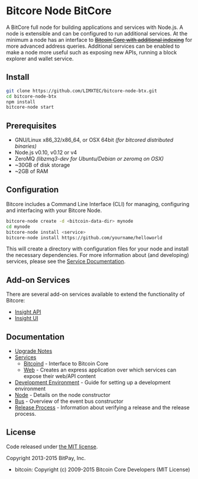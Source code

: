 Bitcore Node BitCore
============

A BitCore full node for building applications and services with Node.js. A node is extensible and can be configured to run additional services. At the minimum a node has an interface to ~~[Bitcoin Core with additional indexing](https://github.com/bitpay/bitcoin/tree/0.12.1-bitcore)~~ for more advanced address queries. Additional services can be enabled to make a node more useful such as exposing new APIs, running a block explorer and wallet service.

## Install

```bash
git clone https://github.com/LIMXTEC/bitcore-node-btx.git
cd bitcore-node-btx
npm install
bitcore-node start
```

## Prerequisites

- GNU/Linux x86_32/x86_64, or OSX 64bit *(for bitcored distributed binaries)*
- Node.js v0.10, v0.12 or v4
- ZeroMQ *(libzmq3-dev for Ubuntu/Debian or zeromq on OSX)*
- ~30GB of disk storage
- ~2GB of RAM

## Configuration

Bitcore includes a Command Line Interface (CLI) for managing, configuring and interfacing with your Bitcore Node.

```bash
bitcore-node create -d <bitcoin-data-dir> mynode
cd mynode
bitcore-node install <service>
bitcore-node install https://github.com/yourname/helloworld
```

This will create a directory with configuration files for your node and install the necessary dependencies. For more information about (and developing) services, please see the [Service Documentation](docs/services.md).

## Add-on Services

There are several add-on services available to extend the functionality of Bitcore:

- [Insight API](https://github.com/LIMXTEC/insight-api-btx)
- [Insight UI](https://github.com/LIMXTEC/insight-ui-btx)

## Documentation

- [Upgrade Notes](docs/upgrade.md)
- [Services](docs/services.md)
  - [Bitcoind](docs/services/bitcoind.md) - Interface to Bitcoin Core
  - [Web](docs/services/web.md) - Creates an express application over which services can expose their web/API content
- [Development Environment](docs/development.md) - Guide for setting up a development environment
- [Node](docs/node.md) - Details on the node constructor
- [Bus](docs/bus.md) - Overview of the event bus constructor
- [Release Process](docs/release.md) - Information about verifying a release and the release process.


## License

Code released under [the MIT license](https://github.com/bitpay/bitcore-node/blob/master/LICENSE).

Copyright 2013-2015 BitPay, Inc.

- bitcoin: Copyright (c) 2009-2015 Bitcoin Core Developers (MIT License)
